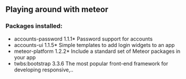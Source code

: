 ## Playing around with meteor
### Packages installed:
* accounts-password  1.1.1* Password support for accounts
* accounts-ui        1.1.5* Simple templates to add login widgets to an app
* meteor-platform    1.2.2* Include a standard set of Meteor packages in your app
* twbs:bootstrap     3.3.6  The most popular front-end framework for developing responsive,..
